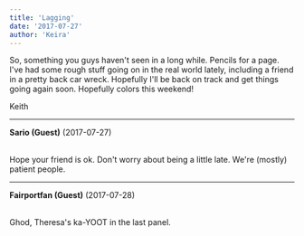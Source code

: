 ```yaml
---
title: 'Lagging'
date: '2017-07-27'
author: 'Keira'
---
```


<p>So, something you guys haven't seen in a long while. Pencils for a page. I've had some rough stuff going on in the real world lately, including a friend in a pretty back car wreck. Hopefully I'll be back on track and get things going again soon. Hopefully colors this weekend!</p><p>Keith</p>

---
**Sario (Guest)** (2017-07-27)

<br> Hope your friend is ok. Don't worry about being a little late. We're (mostly) patient people.

---
**Fairportfan (Guest)** (2017-07-28)

<br> Ghod, Theresa's ka-YOOT in the last panel.<br>

